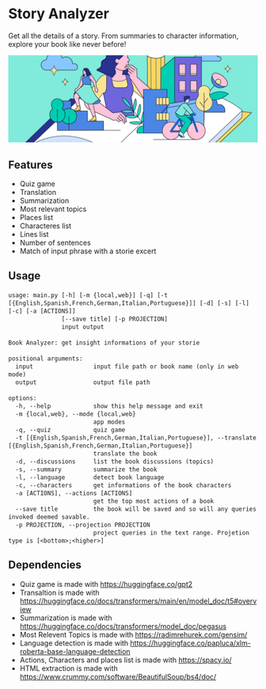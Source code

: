 # Story Analyzer

Get all the details of a story. From summaries to character information, explore your book like never before!

![Banner](banner.jpg)

## Features

* Quiz game
* Translation 
* Summarization  
* Most relevant topics
* Places list
* Characteres list 
* Lines list
* Number of sentences
* Match of input phrase with a storie excert

## Usage

```
usage: main.py [-h] [-m {local,web}] [-q] [-t [{English,Spanish,French,German,Italian,Portuguese}]] [-d] [-s] [-l] [-c] [-a [ACTIONS]]
               [--save title] [-p PROJECTION]
               input output

Book Analyzer: get insight informations of your storie

positional arguments:
  input                 input file path or book name (only in web mode)
  output                output file path

options:
  -h, --help            show this help message and exit
  -m {local,web}, --mode {local,web}
                        app modes
  -q, --quiz            quiz game
  -t [{English,Spanish,French,German,Italian,Portuguese}], --translate [{English,Spanish,French,German,Italian,Portuguese}]
                        translate the book
  -d, --discussions     list the book discussions (topics)
  -s, --summary         summarize the book
  -l, --language        detect book language
  -c, --characters      get informations of the book characters
  -a [ACTIONS], --actions [ACTIONS]
                        get the top most actions of a book
  --save title          the book will be saved and so will any queries invoked deemed savable.
  -p PROJECTION, --projection PROJECTION
                        project queries in the text range. Projetion type is [<bottom>;<higher>]
```

## Dependencies

* Quiz game is made with https://huggingface.co/gpt2
* Transaltion is made with https://huggingface.co/docs/transformers/main/en/model_doc/t5#overview
* Summarization is made with https://huggingface.co/docs/transformers/model_doc/pegasus
* Most Relevent Topics is made with https://radimrehurek.com/gensim/
* Language detection is made with https://huggingface.co/papluca/xlm-roberta-base-language-detection
* Actions, Characters and places list is made with https://spacy.io/
* HTML extraction is made with https://www.crummy.com/software/BeautifulSoup/bs4/doc/